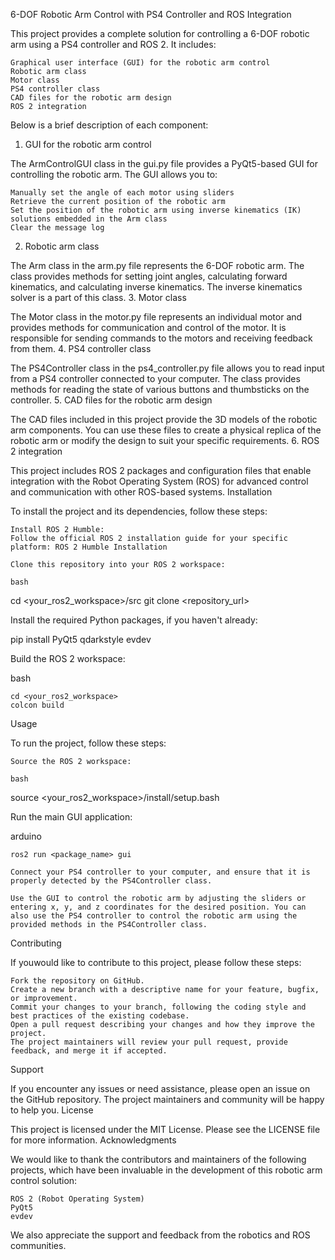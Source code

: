 6-DOF Robotic Arm Control with PS4 Controller and ROS Integration

This project provides a complete solution for controlling a 6-DOF robotic arm using a PS4 controller and ROS 2. It includes:

    Graphical user interface (GUI) for the robotic arm control
    Robotic arm class
    Motor class
    PS4 controller class
    CAD files for the robotic arm design
    ROS 2 integration

Below is a brief description of each component:
1. GUI for the robotic arm control

The ArmControlGUI class in the gui.py file provides a PyQt5-based GUI for controlling the robotic arm. The GUI allows you to:

    Manually set the angle of each motor using sliders
    Retrieve the current position of the robotic arm
    Set the position of the robotic arm using inverse kinematics (IK) solutions embedded in the Arm class
    Clear the message log

2. Robotic arm class

The Arm class in the arm.py file represents the 6-DOF robotic arm. The class provides methods for setting joint angles, calculating forward kinematics, and calculating inverse kinematics. The inverse kinematics solver is a part of this class.
3. Motor class

The Motor class in the motor.py file represents an individual motor and provides methods for communication and control of the motor. It is responsible for sending commands to the motors and receiving feedback from them.
4. PS4 controller class

The PS4Controller class in the ps4_controller.py file allows you to read input from a PS4 controller connected to your computer. The class provides methods for reading the state of various buttons and thumbsticks on the controller.
5. CAD files for the robotic arm design

The CAD files included in this project provide the 3D models of the robotic arm components. You can use these files to create a physical replica of the robotic arm or modify the design to suit your specific requirements.
6. ROS 2 integration

This project includes ROS 2 packages and configuration files that enable integration with the Robot Operating System (ROS) for advanced control and communication with other ROS-based systems.
Installation

To install the project and its dependencies, follow these steps:

    Install ROS 2 Humble:
    Follow the official ROS 2 installation guide for your specific platform: ROS 2 Humble Installation

    Clone this repository into your ROS 2 workspace:

    bash

cd <your_ros2_workspace>/src
git clone <repository_url>

Install the required Python packages, if you haven't already:

pip install PyQt5 qdarkstyle evdev

Build the ROS 2 workspace:

bash

    cd <your_ros2_workspace>
    colcon build

Usage

To run the project, follow these steps:

    Source the ROS 2 workspace:

    bash

source <your_ros2_workspace>/install/setup.bash

Run the main GUI application:

arduino

    ros2 run <package_name> gui

    Connect your PS4 controller to your computer, and ensure that it is properly detected by the PS4Controller class.

    Use the GUI to control the robotic arm by adjusting the sliders or entering x, y, and z coordinates for the desired position. You can also use the PS4 controller to control the robotic arm using the provided methods in the PS4Controller class.

Contributing

If youwould like to contribute to this project, please follow these steps:

    Fork the repository on GitHub.
    Create a new branch with a descriptive name for your feature, bugfix, or improvement.
    Commit your changes to your branch, following the coding style and best practices of the existing codebase.
    Open a pull request describing your changes and how they improve the project.
    The project maintainers will review your pull request, provide feedback, and merge it if accepted.

Support

If you encounter any issues or need assistance, please open an issue on the GitHub repository. The project maintainers and community will be happy to help you.
License

This project is licensed under the MIT License. Please see the LICENSE file for more information.
Acknowledgments

We would like to thank the contributors and maintainers of the following projects, which have been invaluable in the development of this robotic arm control solution:

    ROS 2 (Robot Operating System)
    PyQt5
    evdev

We also appreciate the support and feedback from the robotics and ROS communities.
